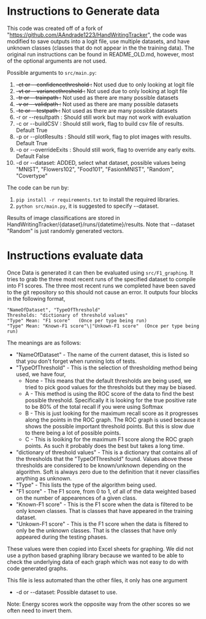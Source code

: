 # Instructions to Generate data

  This code was created off of a fork of "https://github.com/AAndrade1223/HandWritingTracker", the code was modified to save outputs into a logit file, use multiple datasets, and have unknown classes (classes that do not appear in the the training data).
  The original run instructions can be found in README_OLD.md, however, most of the optional arguments are not used. 


  Possible arguments to `src/main.py`:
  1. ~~-ct or --confidencethreshold :~~ Not used due to only looking at logit file
  2. ~~-vt or --variancethreshold :~~ Not used due to only looking at logit file
  3. ~~-tr or --trainpath :~~ Not used as there are many possible datasets
  4. ~~-v  or --validpath :~~ Not used as there are many possible datasets
  5. ~~-te or --testpath :~~ Not used as there are many possible datasets
  6. -r  or --resultpath : Should still work but may not work with evaluation
  7. -c  or --buildCSV : Should still work, flag to build csv file of results. Default True
  8. -p  or --plotResults : Should still work, flag to plot images with results. Default True
  9. -o  or --overrideExits : Should still work, flag to override any early exits. Default False
  10. -d or --dataset: ADDED, select what dataset, possible values being "MNIST", "Flowers102", "Food101", "FasionMNIST", "Random", "Covertype"

  The code can be run by:
  1. `pip install -r requirements.txt` to install the required libraries.
  2. `python src/main.py`, it is suggested to specify --dataset.

Results of image classifications are stored in HandWritingTracker/{dataset}/runs/{datetime}/results. 
Note that --dataset "Random" is just randomly generated vectors.

# Instructions evaluate data

Once Data is generated it can then be evaluated using `src/F1_graphing`. It tries to grab the three most recent runs of the specified dataset to compile into F1 scores. The three most recent runs we completed have been saved to the git repository so this should not cause an error. It outputs four blocks in the following format,

```
"NameOfDataset", "TypeOfThreshold"
Thresholds: "dictionary of threshold values"
"Type" Mean: "F1 score"   (Once per type being run)
"Type" Mean: "Known-F1 score"\|"Unkown-F1 score"  (Once per type being run)
```

The meanings are as follows:
  * "NameOfDataset" - The name of the current dataset, this is listed so that you don't forget when running lots of tests.
  * "TypeOfThreshold" - This is the selection of thresholding method being used, we have four,
    * None - This means that the default thresholds are being used, we tried to pick good values for the thresholds but they may be biased.
    * A - This method is using the ROC score of the data to find the best possible threshold. Specifically it is looking for the true positive rate to be 80% of the total recall if you were using Softmax
    * B - This is just looking for the maximum recall score as it progresses along the points in the ROC graph. The ROC graph is used because it shows the possible important threshold points. But this is slow due to there being a lot of possible points.
    * C - This is looiking for the maximum F1 score along the ROC graph points. As such it probably does the best but takes a long time.
  * "dictionary of threshold values" - This is a dictionary that contains all of the thresholds that the "TypeOfThreshold" found. Values above these thresholds are considered to be known/unknown depending on the algorithm. Soft is always zero due to the definition that it never classifies anything as unknown.
  * "Type" - This lists the type of the algorithm being used. 
  * "F1 score" - The F1 score, from 0 to 1, of all of the data weighted based on the number of appearences of a given class.
  * "Known-F1 score" - This is the F1 score when the data is filtered to be only known classes. That is classes that have appeared in the training dataset.
  * "Unkown-F1 score" - This is the F1 score when the data is filtered to only be the unknown classes. That is the classes that have only appeared during the testing phases.

These values were then copied into Excel sheets for graphing. We did not use a python based graphing library because we wanted to be able to check the underlying data of each graph which was not easy to do with code generated graphs. 


This file is less automated than the other files, it only has one argument
  * -d or --dataset: Possible dataset to use.

Note: Energy scores work the opposite way from the other scores so we often need to invert them.
